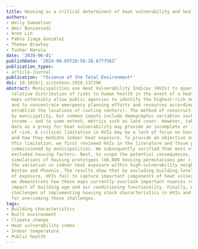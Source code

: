 ```yaml
---
title: Housing as a critical determinant of heat vulnerability and health
authors:
- Holly Samuelson
- Amir Baniassadi
- Anne Lin
- Pablo Izaga González
- Thomas Brawley
- Tushar Narula
date: '2020-06-01'
publishDate: '2024-06-05T20:56:28.677756Z'
publication_types:
- article-journal
publication: '*Science of the Total Environment*'
doi: 10.1016/j.scitotenv.2020.137296
abstract: Municipalities use Heat Vulnerability Indices (HVIs) to quantify and map
  relative distribution of risks to human health in the event of a heatwave. These
  maps ostensibly allow public agencies to identify the highest-risk neighborhoods,
  and to concentrate emergency planning efforts and resources accordingly (e.g., to
  establish the locations of cooling centers). The method of constructing an HVI varies
  by municipality, but common inputs include demographic variables such as age and
  income – and to some extent, metrics such as land cover. However, taking demographic
  data as a proxy for heat vulnerability may provide an incomplete or inaccurate assessment
  of risk. A critical limitation in HVIs may be a lack of focus on housing characteristics
  and how they mediate indoor heat exposure. To provide an objective assessment of
  this limitation, we first reviewed HVIs in the literature and those published or
  commissioned by municipalities. We subsequently verified that most of these HVIs
  excluded housing factors. Next, to scope the potential consequences, we used physics-based
  simulations of housing prototypes (46,000 housing permutations per city) to estimate
  the variation in indoor heat exposure within high-vulnerability neighborhoods in
  Boston and Phoenix. The results show that by excluding building-level determinants
  of exposure, HVIs fail to capture important components of heat vulnerability. Moreover,
  we demonstrate how these maps currently overlook important nuances regarding the
  impact of building age and air conditioning functionality. Finally, we discuss the
  challenges of implementing housing stock characteristics in HVIs and propose methods
  for overcoming these challenges.
tags:
- Building characteristics
- Built environment
- Climate change
- Heat vulnerability index
- Indoor temperature
- Public health
---
```

